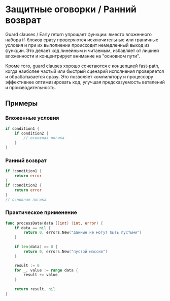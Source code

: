 # Защитные оговорки / Ранний возврат

Guard clauses / Early return упрощает функции: вместо вложенного набора if-блоков сразу проверяются исключительные или граничные условия и при их выполнении происходит немедленный выход из функции. Это делает код линейным и читаемым, избавляет от лишней вложенности и концентрирует внимание на "основном пути".  

Кроме того, guard clauses хорошо сочетаются с концепцией fast-path, когда наиболее частый или быстрый сценарий исполнения проверяется и обрабатывается сразу. Это позволяет компилятору и процессору эффективнее оптимизировать код, улучшая предсказуемость ветвлений и производительность. 

## Примеры

### Вложенные условия
```go
if condition1 {
    if condition2 {
        // основная логика
    }
}
```

### Ранний возврат
```go
if !condition1 {
    return error
}
if !condition2 {
    return error
}
// основная логика
```

### Практическое применение
```go
func processData(data []int) (int, error) {
    if data == nil {
        return 0, errors.New("данные не могут быть пустыми")
    }
    
    if len(data) == 0 {
        return 0, errors.New("пустой массив")
    }

    result := 0
    for _, value := range data {
        result += value
    }
    
    return result, nil
}
```